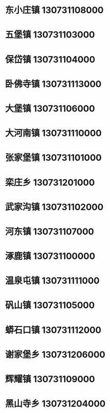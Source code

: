 # 东小庄镇 130731108000
# 五堡镇 130731103000
# 保岱镇 130731104000
# 卧佛寺镇 130731113000
# 大堡镇 130731106000
# 大河南镇 130731110000
# 张家堡镇 130731101000
# 栾庄乡 130731201000
# 武家沟镇 130731102000
# 河东镇 130731107000
# 涿鹿镇 130731100000
# 温泉屯镇 130731111000
# 矾山镇 130731105000
# 蟒石口镇 130731112000
# 谢家堡乡 130731206000
# 辉耀镇 130731109000
# 黑山寺乡 130731204000
